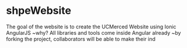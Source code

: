# shpeWebsite 
The goal of the website is to create the UCMerced Website using Ionic
AngularJS 
~why? 
    All libraries and tools come inside Angular already 
~by forking the project, collaborators will be able to make their ind    